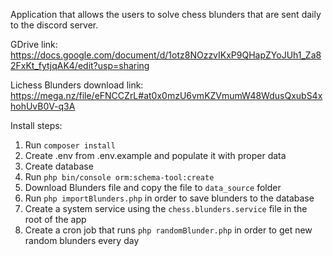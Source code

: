 Application that allows the users to solve chess blunders that are sent daily to the discord server.

GDrive link: https://docs.google.com/document/d/1otz8NOzzvIKxP9QHapZYoJUh1_Za82FxKt_fytjqAK4/edit?usp=sharing

Lichess Blunders download link: https://mega.nz/file/eFNCCZrL#at0x0mzU6vmKZVmumW48WdusQxubS4xhohUvB0V-q3A

Install steps:
1. Run `composer install`
2. Create .env from .env.example and populate it with proper data
3. Create database
4. Run `php bin/console orm:schema-tool:create`
5. Download Blunders file and copy the file to `data_source` folder
6. Run `php importBlunders.php` in order to save blunders to the database
7. Create a system service using the `chess.blunders.service` file in the root of the app
8. Create a cron job that runs `php randomBlunder.php` in order to get new random blunders every day
